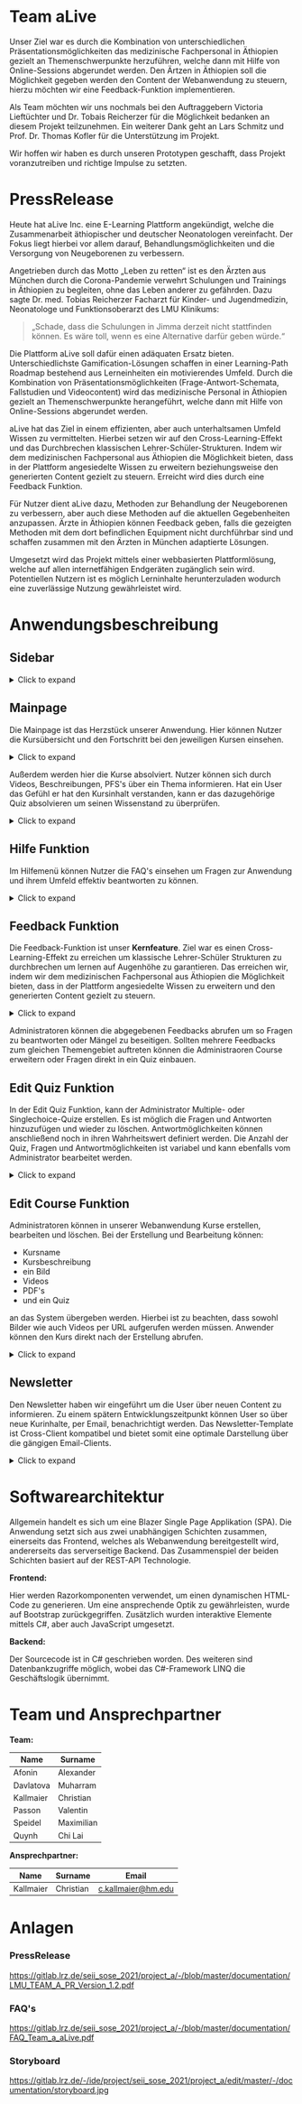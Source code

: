 # Team aLive

Unser Ziel war es durch die Kombination von unterschiedlichen Präsentationsmöglichkeiten das medizinische Fachpersonal in Äthiopien gezielt an Themenschwerpunkte herzuführen, welche dann mit Hilfe von Online-Sessions abgerundet werden. Den Ärtzen in Äthiopien soll die Möglichkeit gegeben werden den Content der Webanwendung zu steuern, hierzu möchten wir eine Feedback-Funktion implementieren.

Als Team möchten wir uns nochmals bei den Auftraggebern Victoria Lieftüchter und Dr. Tobais Reicherzer für die Möglichkeit bedanken an diesem Projekt teilzunehmen. Ein weiterer Dank geht an Lars Schmitz und Prof. Dr. Thomas Kofler für die Unterstützung im Projekt.

Wir hoffen wir haben es durch unseren Prototypen geschafft, dass Projekt voranzutreiben und richtige Impulse zu setzten. 

# PressRelease

Heute hat aLive Inc. eine E-Learning Plattform angekündigt, welche die Zusammenarbeit äthiopischer und deutscher Neonatologen vereinfacht. Der Fokus liegt hierbei vor allem darauf, Behandlungsmöglichkeiten und die Versorgung von Neugeborenen zu verbessern.

Angetrieben durch das Motto „Leben zu retten“ ist es den Ärzten aus München durch die Corona-Pandemie verwehrt Schulungen und Trainings in Äthiopien zu begleiten, ohne das Leben anderer zu gefährden. Dazu sagte Dr. med. Tobias Reicherzer Facharzt für Kinder- und Jugendmedizin, Neonatologe und Funktionsoberarzt des LMU Klinikums:

> „Schade, dass die Schulungen in Jimma derzeit nicht stattfinden können. Es wäre toll, wenn es eine Alternative darfür geben würde.“

Die Plattform aLive soll dafür einen adäquaten Ersatz bieten. Unterschiedlichste Gamification-Lösungen schaffen in einer Learning-Path Roadmap bestehend aus Lerneinheiten ein motivierendes Umfeld. Durch die Kombination von Präsentationsmöglichkeiten (Frage-Antwort-Schemata, Fallstudien und Videocontent) wird das medizinische Personal in Äthiopien gezielt an Themenschwerpunkte herangeführt, welche dann mit Hilfe von Online-Sessions abgerundet werden.

aLive hat das Ziel in einem effizienten, aber auch unterhaltsamen Umfeld Wissen zu vermittelten. Hierbei setzen wir auf den Cross-Learning-Effekt und das Durchbrechen klassischen Lehrer-Schüler-Strukturen. Indem wir dem medizinischen Fachpersonal aus Äthiopien die Möglichkeit bieten, dass in der Plattform angesiedelte Wissen zu erweitern beziehungsweise den generierten Content gezielt zu steuern. Erreicht wird dies durch eine Feedback Funktion.

Für Nutzer dient aLive dazu, Methoden zur Behandlung der Neugeborenen zu verbessern, aber auch diese Methoden auf die aktuellen Gegebenheiten anzupassen. Ärzte in Äthiopien können Feedback geben, falls die gezeigten Methoden mit dem dort befindlichen Equipment nicht durchführbar sind und schaffen zusammen mit den Ärzten in München adaptierte Lösungen.

Umgesetzt wird das Projekt mittels einer webbasierten Plattformlösung, welche auf allen internetfähigen Endgeräten zugänglich sein wird. Potentiellen Nutzern ist es möglich Lerninhalte herunterzuladen wodurch eine zuverlässige Nutzung gewährleistet wird.

# Anwendungsbeschreibung

## Sidebar

<details><summary>Click to expand</summary>

![](/documentation/Screenshots/Bildschirmfoto_2021-06-24_um_17.12.18.png)

</details>

## Mainpage

Die Mainpage ist das Herzstück unserer Anwendung. Hier können Nutzer die Kursübersicht und den Fortschritt bei den jeweiligen Kursen einsehen.

<details><summary>Click to expand</summary>

![](/documentation/Screenshots/mainpage_alive.PNG)

</details>

Außerdem werden hier die Kurse absolviert. Nutzer können sich durch Videos, Beschreibungen, PFS's über ein Thema informieren. Hat ein User das Gefühl er hat den Kursinhalt verstanden, kann er das dazugehörige Quiz absolvieren um seinen Wissenstand zu überprüfen. 


<details><summary>Click to expand</summary>

![](/documentation/Screenshots/Bildschirmfoto_2021-06-24_um_17.54.53.png)

</details>

## Hilfe Funktion

Im Hilfemenü können Nutzer die FAQ's einsehen um Fragen zur Anwendung und ihrem Umfeld effektiv beantworten zu können.

<details><summary>Click to expand</summary>

![](/documentation/Screenshots/Bildschirmfoto_2021-06-24_um_17.27.12.png)

</details>

## Feedback Funktion

Die Feedback-Funktion ist unser **Kernfeature**. Ziel war es einen Cross-Learning-Effekt zu erreichen um klassische Lehrer-Schüler Strukturen zu durchbrechen um lernen auf Augenhöhe zu garantieren. Das erreichen wir, indem wir dem medizinischen Fachpersonal aus Äthiopien die Möglichkeit bieten, dass in der Plattform angesiedelte Wissen zu erweitern und den generierten Content gezielt zu steuern. 

<details><summary>Click to expand</summary>

![](/documentation/Screenshots/Bildschirmfoto_2021-06-24_um_17.28.25.png)

</details>

Administratoren können die abgegebenen Feedbacks abrufen um so Fragen zu beantworten oder Mängel zu beseitigen. Sollten mehrere Feedbacks zum gleichen Themengebiet auftreten können die Administraoren Course erweitern oder Fragen direkt in ein Quiz einbauen.

## Edit Quiz Funktion

In der Edit Quiz Funktion, kann der Administrator Multiple- oder Singlechoice-Quize erstellen. Es ist möglich die Fragen und Antworten hinzuzufügen und wieder zu löschen. Antwortmöglichkeiten können anschließend noch in ihren Wahrheitswert definiert werden. Die Anzahl der Quiz, Fragen und Antwortmöglichkeiten ist variabel und kann ebenfalls vom Administrator bearbeitet werden.

<details><summary>Click to expand</summary>

![](/documentation/Screenshots/Bildschirmfoto_2021-06-25_um_10.07.54.png)

</details>


## Edit Course Funktion

Administratoren können in unserer Webanwendung Kurse erstellen, bearbeiten und löschen. Bei der Erstellung und Bearbeitung können:

- Kursname
- Kursbeschreibung
- ein Bild
- Videos
- PDF's
- und ein Quiz

an das System übergeben werden. Hierbei ist zu beachten, dass sowohl Bilder wie auch Videos per URL aufgerufen werden müssen. Anwender können den Kurs direkt nach der Erstellung abrufen.

<details><summary>Click to expand</summary>

![](/documentation/Screenshots/Bildschirmfoto_2021-06-24_um_16.49.12.png)

</details>

## Newsletter

Den Newsletter haben wir eingeführt um die User über neuen Content zu informieren. Zu einem spätern Entwicklungszeitpunkt können User so über neue Kurinhalte, per Email, benachrichtigt werden. Das Newsletter-Template ist Cross-Client kompatibel und bietet somit eine optimale Darstellung über die gängigen Email-Clients.

<details><summary>Click to expand</summary>

![](/documentation/Screenshots/Bildschirmfoto_2021-06-24_um_16.28.30.png)

</details>

# Softwarearchitektur

Allgemein handelt es sich um eine Blazer Single Page Applikation (SPA).
Die Anwendung setzt sich aus zwei unabhängigen Schichten zusammen, einerseits das Frontend, welches als Webanwendung bereitgestellt wird, andererseits das serverseitige Backend. 
Das Zusammenspiel der beiden Schichten basiert auf der REST-API Technologie.

**Frontend:**

Hier werden Razorkomponenten verwendet, um einen dynamischen HTML-Code zu generieren. Um eine ansprechende Optik zu gewährleisten, wurde auf Bootstrap zurückgegriffen. Zusätzlich wurden interaktive Elemente mittels C#, aber auch JavaScript umgesetzt.

**Backend:**

Der Sourcecode ist in C# geschrieben worden. Des weiteren sind Datenbankzugriffe möglich, wobei das C#-Framework LINQ die Geschäftslogik übernimmt.





# Team und Ansprechpartner

**Team:**

| Name | Surname |
| ------ | ------ |
| Afonin | Alexander |
| Davlatova | Muharram |
| Kallmaier | Christian |
| Passon | Valentin |
| Speidel | Maximilian |
| Quynh | Chi Lai |		 			
     		
**Ansprechpartner:**

| Name | Surname | Email |
| ------ | ------ | ------ |
| Kallmaier | Christian | c.kallmaier@hm.edu |

# Anlagen

### PressRelease

https://gitlab.lrz.de/seii_sose_2021/project_a/-/blob/master/documentation/LMU_TEAM_A_PR_Version_1.2.pdf

### FAQ's

https://gitlab.lrz.de/seii_sose_2021/project_a/-/blob/master/documentation/FAQ_Team_a_aLive.pdf

### Storyboard

https://gitlab.lrz.de/-/ide/project/seii_sose_2021/project_a/edit/master/-/documentation/storyboard.jpg
